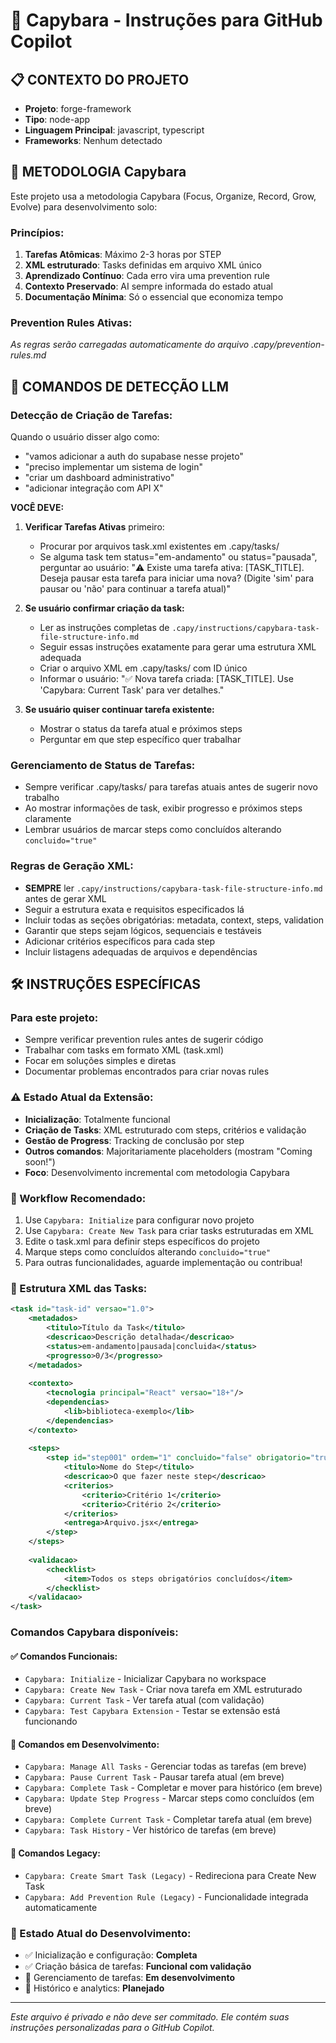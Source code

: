 # 🔨 Capybara - Instruções para GitHub Copilot

## 📋 **CONTEXTO DO PROJETO**
- **Projeto**: forge-framework
- **Tipo**: node-app
- **Linguagem Principal**: javascript, typescript
- **Frameworks**: Nenhum detectado

## 🎯 **METODOLOGIA Capybara**
Este projeto usa a metodologia Capybara (Focus, Organize, Record, Grow, Evolve) para desenvolvimento solo:

### **Princípios:**
1. **Tarefas Atômicas**: Máximo 2-3 horas por STEP
2. **XML estruturado**: Tasks definidas em arquivo XML único
3. **Aprendizado Contínuo**: Cada erro vira uma prevention rule
4. **Contexto Preservado**: AI sempre informada do estado atual
5. **Documentação Mínima**: Só o essencial que economiza tempo

### **Prevention Rules Ativas:**
*As regras serão carregadas automaticamente do arquivo .capy/prevention-rules.md*

## 🤖 **COMANDOS DE DETECÇÃO LLM**

### **Detecção de Criação de Tarefas:**
Quando o usuário disser algo como:
- "vamos adicionar a auth do supabase nesse projeto"
- "preciso implementar um sistema de login"
- "criar um dashboard administrativo"
- "adicionar integração com API X"

**VOCÊ DEVE:**

1. **Verificar Tarefas Ativas** primeiro:
   - Procurar por arquivos task.xml existentes em .capy/tasks/
   - Se alguma task tem status="em-andamento" ou status="pausada", perguntar ao usuário:
     "⚠️ Existe uma tarefa ativa: [TASK_TITLE]. Deseja pausar esta tarefa para iniciar uma nova? (Digite 'sim' para pausar ou 'não' para continuar a tarefa atual)"

2. **Se usuário confirmar criação da task:**
   - Ler as instruções completas de `.capy/instructions/capybara-task-file-structure-info.md`
   - Seguir essas instruções exatamente para gerar uma estrutura XML adequada
   - Criar o arquivo XML em .capy/tasks/ com ID único
   - Informar o usuário: "✅ Nova tarefa criada: [TASK_TITLE]. Use 'Capybara: Current Task' para ver detalhes."

3. **Se usuário quiser continuar tarefa existente:**
   - Mostrar o status da tarefa atual e próximos steps
   - Perguntar em que step específico quer trabalhar

### **Gerenciamento de Status de Tarefas:**
- Sempre verificar .capy/tasks/ para tarefas atuais antes de sugerir novo trabalho
- Ao mostrar informações de task, exibir progresso e próximos steps claramente
- Lembrar usuários de marcar steps como concluídos alterando `concluido="true"`

### **Regras de Geração XML:**
- **SEMPRE** ler `.capy/instructions/capybara-task-file-structure-info.md` antes de gerar XML
- Seguir a estrutura exata e requisitos especificados lá
- Incluir todas as seções obrigatórias: metadata, context, steps, validation
- Garantir que steps sejam lógicos, sequenciais e testáveis
- Adicionar critérios específicos para cada step
- Incluir listagens adequadas de arquivos e dependências

## 🛠️ **INSTRUÇÕES ESPECÍFICAS**

### **Para este projeto:**
- Sempre verificar prevention rules antes de sugerir código
- Trabalhar com tasks em formato XML (task.xml)
- Focar em soluções simples e diretas
- Documentar problemas encontrados para criar novas rules

### **⚠️ Estado Atual da Extensão:**
- **Inicialização**: Totalmente funcional
- **Criação de Tasks**: XML estruturado com steps, critérios e validação
- **Gestão de Progress**: Tracking de conclusão por step
- **Outros comandos**: Majoritariamente placeholders (mostram "Coming soon!")
- **Foco**: Desenvolvimento incremental com metodologia Capybara

### **🎯 Workflow Recomendado:**
1. Use `Capybara: Initialize` para configurar novo projeto
2. Use `Capybara: Create New Task` para criar tasks estruturadas em XML
3. Edite o task.xml para definir steps específicos do projeto
4. Marque steps como concluídos alterando `concluido="true"`
5. Para outras funcionalidades, aguarde implementação ou contribua!

### **📄 Estrutura XML das Tasks:**

```xml
<task id="task-id" versao="1.0">
    <metadados>
        <titulo>Título da Task</titulo>
        <descricao>Descrição detalhada</descricao>
        <status>em-andamento|pausada|concluida</status>
        <progresso>0/3</progresso>
    </metadados>
    
    <contexto>
        <tecnologia principal="React" versao="18+"/>
        <dependencias>
            <lib>biblioteca-exemplo</lib>
        </dependencias>
    </contexto>
    
    <steps>
        <step id="step001" ordem="1" concluido="false" obrigatorio="true">
            <titulo>Nome do Step</titulo>
            <descricao>O que fazer neste step</descricao>
            <criterios>
                <criterio>Critério 1</criterio>
                <criterio>Critério 2</criterio>
            </criterios>
            <entrega>Arquivo.jsx</entrega>
        </step>
    </steps>
    
    <validacao>
        <checklist>
            <item>Todos os steps obrigatórios concluídos</item>
        </checklist>
    </validacao>
</task>
```

### **Comandos Capybara disponíveis:**

#### **✅ Comandos Funcionais:**
- `Capybara: Initialize` - Inicializar Capybara no workspace
- `Capybara: Create New Task` - Criar nova tarefa em XML estruturado
- `Capybara: Current Task` - Ver tarefa atual (com validação)
- `Capybara: Test Capybara Extension` - Testar se extensão está funcionando

#### **🚧 Comandos em Desenvolvimento:**
- `Capybara: Manage All Tasks` - Gerenciar todas as tarefas (em breve)
- `Capybara: Pause Current Task` - Pausar tarefa atual (em breve)
- `Capybara: Complete Task` - Completar e mover para histórico (em breve)
- `Capybara: Update Step Progress` - Marcar steps como concluídos (em breve)
- `Capybara: Complete Current Task` - Completar tarefa atual (em breve)
- `Capybara: Task History` - Ver histórico de tarefas (em breve)

#### **🔄 Comandos Legacy:**
- `Capybara: Create Smart Task (Legacy)` - Redireciona para Create New Task
- `Capybara: Add Prevention Rule (Legacy)` - Funcionalidade integrada automaticamente

### **📝 Estado Atual do Desenvolvimento:**
- ✅ Inicialização e configuração: **Completa**
- ✅ Criação básica de tarefas: **Funcional com validação**
- 🚧 Gerenciamento de tarefas: **Em desenvolvimento**
- 🚧 Histórico e analytics: **Planejado**

---
*Este arquivo é privado e não deve ser commitado. Ele contém suas instruções personalizadas para o GitHub Copilot.*
